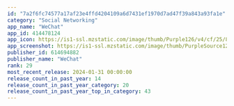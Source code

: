 ```yaml
---
id: "7a2f6fc74577a17af23e4ffd4204109a6d7431ef1970d7ad47f39a843a93fa1e"
category: "Social Networking"
app_name: "WeChat"
app_id: 414478124
app_icon: https://is1-ssl.mzstatic.com/image/thumb/Purple126/v4/cf/25/85/cf258569-7f40-e3ad-c4dd-2b5c4ab4853d/AppIcon-0-1x_U007emarketing-0-4-0-sRGB-0-85-220.png/1024x1024bb.png
app_screenshot: https://is1-ssl.mzstatic.com/image/thumb/PurpleSource125/v4/9d/77/a6/9d77a626-fe4d-04b3-8684-14cbb87dfa3b/cf4124b5-5644-4135-a5c0-8e30715009be_0_APP_IPHONE_65_0.png/1242x2688bb.png
publisher_id: 614694882
publisher_name: "WeChat"
rank: 29
most_recent_release: 2024-01-31 00:00:00
release_count_in_past_year: 14
release_count_in_past_year_category: 20
release_count_in_past_year_top_in_category: 43
---
```

